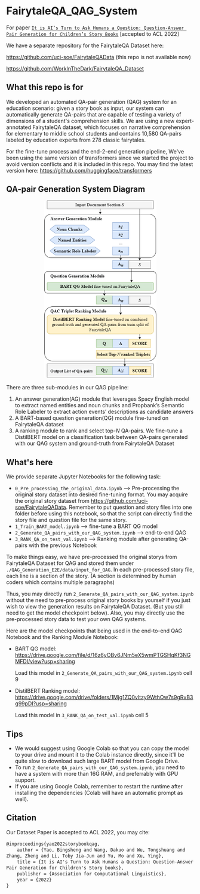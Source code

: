 # FairytaleQA_QAG_System

For paper [```It is AI’s Turn to Ask Humans a Question: Question-Answer Pair Generation for Children’s Story Books```](https://arxiv.org/abs/2109.03423/)  [accepted to ACL 2022]

We have a separate repository for the FairytaleQA Dataset here: 

https://github.com/uci-soe/FairytaleQAData (this repo is not available now)

https://github.com/WorkInTheDark/FairytaleQA_Dataset

## What this repo is for
We developed an automated QA-pair generation (QAG) system for an education scenario: given a story book as input, our system can automatically generate QA-pairs that are capable of testing a variety of dimensions of a student's comprehension skills. We are using a new expert-annotated FairytaleQA dataset, which focuses on narrative comprehension for elementary to middle school students and contains 10,580 QA-pairs labeled by education experts from 278 classic fairytales.

For the fine-tune process and the end-2-end generation pipeline, We've been using the same version of transformers since we started the project to avoid version conflicts and it is included in this repo. You may find the latest version here: https://github.com/huggingface/transformers

## QA-pair Generation System Diagram

<!-- ![](/QAG2.png "QA-pair Generation System Diagram") -->
<p align="middle">
  <img src="/QAG2.png" alt="QA-pair Generation System Diagram" width=300/>
</p>
  
There are three sub-modules in our QAG pipeline: 
1. An answer generation(AG) module that leverages Spacy English model to extract named entities and noun chunks and Propbank’s Semantic Role Labeler to extract action events’ descriptions as candidate answers
2. A BART-based question generation(QG) module fine-tuned on FairytaleQA dataset 
3. A ranking module to rank and select top-<em>N</em> QA-pairs. We fine-tune a DistilBERT model on a classification task between QA-pairs generated with our QAG system and ground-truth from FairytaleQA Dataset


## What's here
We provide separate Jupyter Notebooks for the following task: 

* ```0_Pre_processing_the_original_data.ipynb``` --> Pre-processing the original story dataset into desired fine-tuning format. You may acquire the original story dataset from https://github.com/uci-soe/FairytaleQAData. Remember to put question and story files into one folder before using this notebook, so that the script can directly find the story file and question file for the same story.
* ```1_Train_BART_model.ipynb``` --> fine-tune a BART QG model
* ```2_Generate_QA_pairs_with_our_QAG_system.ipynb``` --> end-to-end QAG
* ```3_RANK_QA_on_test_val.ipynb``` --> Ranking module after generating QA-pairs with the previous Notebook 


To make things easy, we have pre-processed the original storys from FairytaleQA Dataset for QAG and stored them under ```./QAG_Generation_E2E/data/input_for_QAG```. In each pre-processed story file, each line is a section of the story. (A section is determined by human coders which contains multiple paragraphs) 

Thus, you may directly run ```2_Generate_QA_pairs_with_our_QAG_system.ipynb``` without the need to pre-process original story books by yourself if you just wish to view the generation results on FairytaleQA Dataset. (But you still need to get the model checkpoint below). Also, you may directly use the pre-processed story data to test your own QAG systems. 

Here are the model checkpoints that being used in the end-to-end QAG Notebook and the Ranking Module Notebook: 
* BART QG model: https://drive.google.com/file/d/16z6yOBv6JNm5eX5wmPTGSHqKf3NGMFDI/view?usp=sharing

  Load this model in ```2_Generate_QA_pairs_with_our_QAG_system.ipynb``` cell 9

* DistilBERT Ranking model: https://drive.google.com/drive/folders/1Mjg1ZQ0vltzy9WthOw7s9gRvB3g99pDI?usp=sharing

  Load this model in ```3_RANK_QA_on_test_val.ipynb``` cell 5
 
## Tips
* We would suggest using Google Colab so that you can copy the model to your drive and mount it to the Colab instance directly, since it'll be quite slow to download such large BART model from Google Drive.
* To run ```2_Generate_QA_pairs_with_our_QAG_system.ipynb```, you need to have a system with more than 16G RAM, and preferrably with GPU support.
* If you are using Google Colab, remember to restart the runtime after installing the dependencies (Colab will have an automatic prompt as well).

## Citation
Our Dataset Paper is accepted to ACL 2022, you may cite:
```
@inproceedings{yao2022storybookqag,
    author = {Yao, Bingsheng and Wang, Dakuo and Wu, Tongshuang and Zhang, Zheng and Li, Toby Jia-Jun and Yu, Mo and Xu, Ying},
    title = {It is AI's Turn to Ask Humans a Question: Question-Answer Pair Generation for Children's Story books},
    publisher = {Association for Computational Linguistics},
    year = {2022}
}
```
